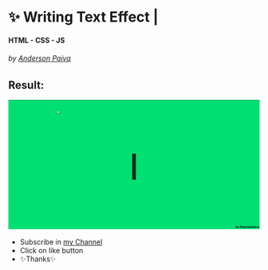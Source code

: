 # ✨ Writing Text Effect |
#### **HTML - CSS - JS**
###### by [Anderson Paiva](https://github.com/andersonpgs)
## Result: 
![](https://raw.githubusercontent.com/EmpreenDevs/writing-text/main/gif.gif)

- Subscribe in [my Channel](https://www.youtube.com/channel/UCkVrAGL7PCsoPTra-KqgUPw)
- Click on like button
- ✨Thanks✨
